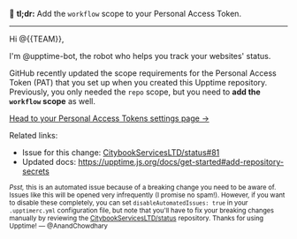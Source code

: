 🔔 **tl;dr:** Add the `workflow` scope to your Personal Access Token.

<hr>

Hi @{{TEAM}},

I'm @upptime-bot, the robot who helps you track your websites' status.

GitHub recently updated the scope requirements for the Personal Access Token (PAT) that you set up when you created this Upptime repository. Previously, you only needed the `repo` scope, but you need to **add the `workflow` scope** as well.

[Head to your Personal Access Tokens settings page →](https://github.com/settings/tokens)

Related links:

- Issue for this change: [CitybookServicesLTD/status#81](https://github.com/CitybookServicesLTD/status/issues/81)
- Updated docs: https://upptime.js.org/docs/get-started#add-repository-secrets

<small>_Psst,_ this is an automated issue because of a breaking change you need to be aware of. Issues like this will be opened very infrequently (I promise no spam!). However, if you want to disable these completely, you can set `disableAutomatedIssues: true` in your `.upptimerc.yml` configuration file, but note that you'll have to fix your breaking changes manually by reviewing the [CitybookServicesLTD/status](https://github.com/CitybookServicesLTD/status) repository. Thanks for using Upptime! — @AnandChowdhary</small>
